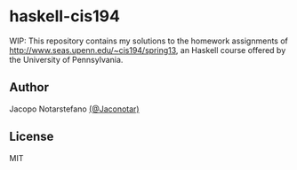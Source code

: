 # haskell-cis194 #

WIP: This repository contains my solutions to the homework assignments of
http://www.seas.upenn.edu/~cis194/spring13, an Haskell course offered by the
University of Pennsylvania.

## Author ##

Jacopo Notarstefano [(@Jaconotar)](https://twitter.com/Jaconotar)

## License ##

MIT
